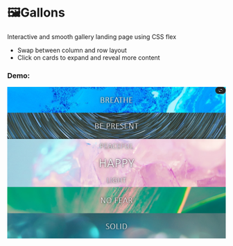 # 🖼Gallons
 Interactive and smooth gallery landing page using CSS flex

 - Swap between column and row layout
 - Click on cards to expand and reveal more content

 ### Demo:
 <img src="assets/demo.png"/>
